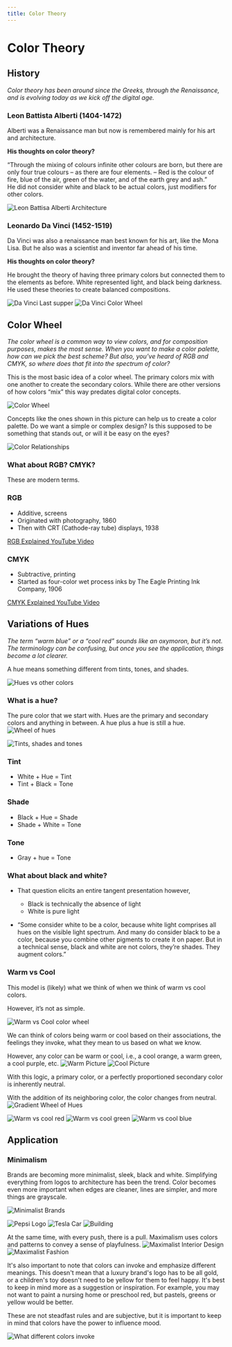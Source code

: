```yaml
---
title: Color Theory
---
```



# Color Theory


## History
*Color theory has been around since the Greeks, through the Renaissance, and is evolving today as we kick off the digital age.*


### Leon Battista Alberti (1404-1472)
Alberti was a Renaissance man but now is remembered mainly for his art and architecture.

**His thoughts on color theory?**

“Through the mixing of colours infinite other colours are born, but there are only four true colours – as there are four elements. – Red is the colour of fire, blue of the air, green of the water, and of the earth grey and ash.”  
He did not consider white and black to be actual colors, just modifiers for other colors.

![Leon Battisa Alberti Architecture](images\digital-media\CT-LBA.jpg)


### Leonardo Da Vinci (1452-1519)
Da Vinci was also a renaissance man best known for his art, like the Mona Lisa. But he also was a scientist and inventor far ahead of his time.
 

**His thoughts on color theory?**

He brought the theory of having three primary colors but connected them to the elements as before. White represented light, and black being darkness. He used these theories to create balanced compositions.


![Da Vinci Last supper](images\digital-media\CT-LDV.jpg)
![Da Vinci Color Wheel](images\digital-media\CT-LDV2.jpg)


## Color Wheel
*The color wheel is a common way to view colors, and for composition purposes, makes the most sense. When you want to make a color palette, how can we pick the best scheme? But also, you’ve heard of RGB and CMYK, so where does that fit into the spectrum of color?*


This is the most basic idea of a color wheel. The primary colors mix with one another to create the secondary colors. While there are other versions of how colors “mix” this way predates digital color concepts.

![Color Wheel](images\digital-media\CT-ColorWheelLabeled.jpg)


Concepts like the ones shown in this picture can help us to create a color palette. Do we want a simple or complex design? Is this supposed to be something that stands out, or will it be easy on the eyes?

![Color Relationships](images\digital-media\CT-ColorRelationships.jpg)


### What about RGB? CMYK?
These are modern terms.

### RGB
- Additive, screens
- Originated with photography, 1860
- Then with CRT (Cathode-ray tube) displays, 1938

[RGB Explained YouTube Video](https://www.youtube.com/watch?v=lL0pxSslCzo)

### CMYK
- Subtractive, printing
- Started as four-color wet process inks by The Eagle Printing Ink Company, 1906


[CMYK Explained YouTube Video](https://www.youtube.com/watch?v=ygUchcpRNyk)

## Variations of Hues
*The term “warm blue” or a “cool red” sounds like an oxymoron, but it’s not. The terminology can be confusing, but once you see the application, things become a lot clearer.*

A hue means something different from tints, tones, and shades. 

![Hues vs other colors](images\digital-media\CT-HueTintsEtcWheel.jpg)

### What is a hue?
The pure color that we start with. Hues are the primary and secondary colors and anything in between. A hue plus a hue is still a hue.
![Wheel of hues](images/digital-media/CT-Hue.jpg)

![Tints, shades and tones](images/digital-media/CT-TintsTones.jpg)

### Tint
- White + Hue = Tint
- Tint + Black = Tone

### Shade
- Black + Hue = Shade
- Shade + White = Tone
### Tone
- Gray + hue = Tone

### What about black and white?
- That question elicits an entire tangent presentation however,
	- Black is technically the absence of light
	- White is pure light

- “Some consider white to be a color, because white light comprises all hues on the visible light spectrum. And many do consider black to be a color, because you combine other pigments to create it on paper. But in a technical sense, black and white are not colors, they’re shades. They augment colors.”

### Warm vs Cool
This model is (likely) what we think of when we think of warm vs cool colors.

However, it’s not as simple.

![Warm vs Cool color wheel](images/digital-media/CT-WarmCoolWheel.jpg)


We can think of colors being warm or cool based on their associations, the feelings they invoke, what they mean to us based on what we know.

However, any color can be warm or cool, i.e., a cool orange, a warm green, a cool purple, etc.
![Warm Picture](images/digital-media/CT-warmPic.jpg)
![Cool Picture](images/digital-media/CT-CoolPic.jpg)

With this logic, a primary color, or a perfectly proportioned secondary color is inherently neutral.

With the addition of its neighboring color, the color changes from neutral.
![Gradient Wheel of Hues](images/digital-media/CT-WheelGradient.jpg)

![Warm vs cool red](images/digital-media/CT-WCRed.png)
![Warm vs cool green](images/digital-media/CT-WCGreen.png)
![Warm vs cool blue](images/digital-media/CT-WCBlue.png)


## Application

### Minimalism
Brands are becoming more minimalist, sleek, black and white. Simplifying everything from logos to architecture has been the trend. Color becomes even more important when edges are cleaner, lines are simpler, and more things are grayscale.

![Minimalist Brands](images/digital-media/CT-Minimalism.jpg)

![Pepsi Logo](images/digital-media/CT-PepsiLogo.jpg)
![Tesla Car](images/digital-media/CT-Tesla.jpg)
![Building](images/digital-media/CT-House.jpg)


At the same time, with every push, there is a pull. Maximalism uses colors and patterns to convey a sense of playfulness.
![Maximalist Interior Design](images/digital-media/CT-MaxInt.png)
![Maximalist Fashion](images/digital-media/CT-MaxFash.png)


It's also important to note that colors can invoke and emphasize different meanings. This doesn't mean that a luxury brand's logo has to be all gold, or a children's toy doesn't need to be yellow for them to feel happy. It's best to keep in mind more as a suggestion or inspiration. For example, you may not want to paint a nursing home or preschool red, but pastels, greens or yellow would be better. 

These are not steadfast rules and are subjective, but it is important to keep in mind that colors have the power to influence mood.

![What different colors invoke](images/digital-media/CT-ColorEnvokes.png)